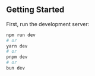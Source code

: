 
## Getting Started

First, run the development server:

```bash
npm run dev
# or
yarn dev
# or
pnpm dev
# or
bun dev

